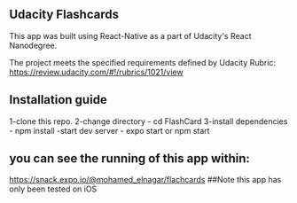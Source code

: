 ## Udacity Flashcards
This app was built using React-Native as a part of Udacity's React Nanodegree.

The project meets the specified requirements defined by Udacity Rubric:
https://review.udacity.com/#!/rubrics/1021/view

## Installation guide
  1-clone this repo.
  2-change directory - cd FlashCard
  3-install dependencies - npm install
  -start dev server - expo start or npm start
## you can see the running of this app within:
  https://snack.expo.io/@mohamed_elnagar/flachcards
##Note 
this app has only been tested on iOS
